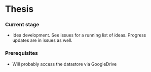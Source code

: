# Thesis

### Current stage

- Idea development. See issues for a running list of ideas. Progress updates are in issues as well.

### Prerequisites

- Will probably access the datastore via GoogleDrive
